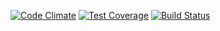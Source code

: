 [![Code Climate](https://codeclimate.com/repos/563abb6269568060130019cc/badges/16c0fcde2e3ba06b3e0f/gpa.svg)](https://codeclimate.com/repos/563abb6269568060130019cc/feed)
[![Test Coverage](https://codeclimate.com/repos/563abb6269568060130019cc/badges/16c0fcde2e3ba06b3e0f/coverage.svg)](https://codeclimate.com/repos/563abb6269568060130019cc/coverage)
[![Build Status](https://travis-ci.org/Jtensminger/twitter_api.svg)](https://travis-ci.org/Jtensminger/twitter_api)
